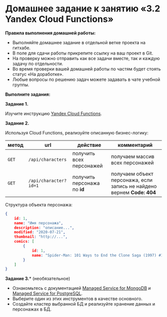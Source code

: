# Домашнее задание к занятию «3.2 Yandex Cloud Functions»

**Правила выполнения домашней работы:**
* Выполняйте домашнее задание в отдельной ветке проекта на гитхабе.
* В поле для сдачи работы прикрепите ссылку на ваш проект в Git.
* На проверку можно отправить как все задачи вместе, так и каждую задачу по отдельности. 
* Во время проверки вашей домашней работы по частям будет стоять статус «На доработке».
* Любые вопросы по решению задач можете задавать в чате учебной группы.

**Выполните задания:**

**Задание 1.**

Изучите инструкцию [Yandex Cloud Functions](https://cloud.yandex.ru/docs/functions/).

**Задание 2.**

Используя Cloud Functions, реализуйте описанную бизнес-логику:   

метод | url | действие | комментарий
--- | --- | ---  | ---
`GET` | `/api/characters` | получить всех персонажей | получаем массив всех персонажей
`GET` | `/api/character?id=1` | получить персонажа по **id** | получаем объект персонажа, если запись не найдено вернем **Code: 404** 

Структура объекта персонажа:
```json
{
    id: 1,
    name: "Имя персонажа",
    description: "описание...",
    modified: "2020-07-21",
    thumbnail: "http://...",
    comics: [
        {
            id: 1,
            name: "Spider-Man: 101 Ways to End the Clone Saga (1997) #1"
        }
    ]
}
```


**Задание 3.*** (необязательное)

* Ознакомьтесь с документацией [Managed Service for MongoDB](https://cloud.yandex.ru/docs/managed-mongodb/quickstart) и [Managed Service for PostgreSQL](https://cloud.yandex.ru/docs/managed-postgresql/quickstart?utm_source=console). 
* Выберите один из этих инструментов в качестве основного. 
* Создайте кластер выбранной БД и реализуйте хранение данных и персонажах в БД.

